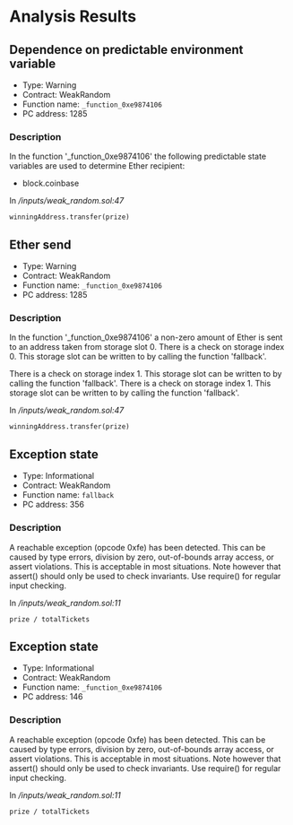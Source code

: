 # Analysis Results
## Dependence on predictable environment variable
- Type: Warning
- Contract: WeakRandom
- Function name: `_function_0xe9874106`
- PC address: 1285

### Description
In the function '_function_0xe9874106' the following predictable state variables are used to determine Ether recipient:
- block.coinbase


In *<TESTDATA>/inputs/weak_random.sol:47*

```
winningAddress.transfer(prize)
```
## Ether send
- Type: Warning
- Contract: WeakRandom
- Function name: `_function_0xe9874106`
- PC address: 1285

### Description
In the function '_function_0xe9874106' a non-zero amount of Ether is sent to an address taken from storage slot 0.
There is a check on storage index 0. This storage slot can be written to by calling the function 'fallback'.

There is a check on storage index 1. This storage slot can be written to by calling the function 'fallback'.
There is a check on storage index 1. This storage slot can be written to by calling the function 'fallback'.

In *<TESTDATA>/inputs/weak_random.sol:47*

```
winningAddress.transfer(prize)
```
## Exception state
- Type: Informational
- Contract: WeakRandom
- Function name: `fallback`
- PC address: 356

### Description
A reachable exception (opcode 0xfe) has been detected. This can be caused by type errors, division by zero, out-of-bounds array access, or assert violations. This is acceptable in most situations. Note however that assert() should only be used to check invariants. Use require() for regular input checking. 

In *<TESTDATA>/inputs/weak_random.sol:11*

```
prize / totalTickets
```
## Exception state
- Type: Informational
- Contract: WeakRandom
- Function name: `_function_0xe9874106`
- PC address: 146

### Description
A reachable exception (opcode 0xfe) has been detected. This can be caused by type errors, division by zero, out-of-bounds array access, or assert violations. This is acceptable in most situations. Note however that assert() should only be used to check invariants. Use require() for regular input checking. 

In *<TESTDATA>/inputs/weak_random.sol:11*

```
prize / totalTickets
```
